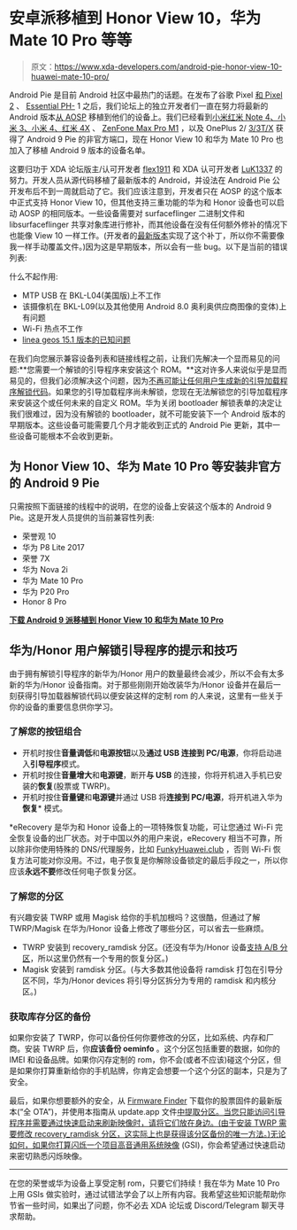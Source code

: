 # 安卓派移植到 Honor View 10，华为 Mate 10 Pro 等等

> 原文：<https://www.xda-developers.com/android-pie-honor-view-10-huawei-mate-10-pro/>

Android Pie 是目前 Android 社区中最热门的话题。在发布了谷歌 Pixel [和 Pixel 2](https://www.xda-developers.com/android-pie-google-pixel-google-pixel-2/) 、 [Essential PH-](https://www.xda-developers.com/essential-phone-android-pie-android-9/) 1 之后，我们论坛上的独立开发者们一直在努力将最新的 Android 版本[从 AOSP](https://www.xda-developers.com/android-pie-source-code-aosp/) 移植到他们的设备上。我们已经看到[小米红米 Note 4、](https://www.xda-developers.com/xiaomi-redmi-note-4-android-pie/)[小米 3、小米 4、红米 4X](https://www.xda-developers.com/xiaomi-mi-3-xiaomi-mi-4-xiaomi-redmi-4x-android-pie-ports/) 、 [ZenFone Max Pro M1](https://www.xda-developers.com/asus-zenfone-max-pro-m1-android-pie-port/) ，以及 OnePlus 2/ [3/3T/X](https://www.xda-developers.com/oneplus-x-oneplus-2-oneplus-3-3t-android-pie/) 获得了 Android 9 Pie 的非官方端口，现在 Honor View 10 和华为 Mate 10 Pro 也加入了移植 Android 9 版本的设备名单。

这要归功于 XDA 论坛版主/认可开发者 [flex1911](https://forum.xda-developers.com/member.php?u=5120185) 和 XDA 认可开发者 [LuK1337](https://forum.xda-developers.com/member.php?u=5075128) 的努力。开发人员从源代码移植了最新版本的 Android，并设法在 Android Pie 公开发布后不到一周就启动了它。我们应该注意到，开发者只在 AOSP 的这个版本中正式支持 Honor View 10，但其他支持三重功能的华为和 Honor 设备也可以启动 AOSP 的相同版本。一些设备需要对 surfaceflinger 二进制文件和 libsurfaceflinger 共享对象库进行修补，而其他设备在没有任何额外修补的情况下也能像 View 10 一样工作。(开发者的[最新版本](https://forum.xda-developers.com/showpost.php?p=77363661&postcount=30)实现了这个补丁，所以你不需要像我一样手动覆盖文件。)因为这是早期版本，所以会有一些 bug。以下是当前的错误列表:

什么不起作用:

*   MTP USB 在 BKL-L04(美国版)上不工作
*   该摄像机在 BKL-L09(以及其他使用 Android 8.0 奥利奥供应商图像的变体)上有问题
*   Wi-Fi 热点不工作
*   [linea geos 15.1 版本的已知问题](https://github.com/berkeley-dev/huawei_quirks/blob/master/TODO.MD)

在我们向您展示兼容设备列表和链接线程之前，让我们先解决一个显而易见的问题:**您需要一个解锁的引导程序来安装这个 ROM。**这对许多人来说似乎是显而易见的，但我们必须解决这个问题，因为[不再可能让任何用户生成新的引导加载程序解锁代码](https://www.xda-developers.com/huawei-honor-request-bootloader-unlock-code/)。如果您的引导加载程序尚未解锁，您现在无法解锁您的引导加载程序来安装这个或任何未来的自定义 ROM。华为关闭 bootloader 解锁表单的决定让我们很难过，因为没有解锁的 bootloader，就不可能安装下一个 Android 版本的早期版本。这些设备可能需要几个月才能收到正式的 Android Pie 更新，其中一些设备可能根本不会收到更新。

## 为 Honor View 10、华为 Mate 10 Pro 等安装非官方的 Android 9 Pie

只需按照下面链接的线程中的说明，在您的设备上安装这个版本的 Android 9 Pie。这是开发人员提供的当前兼容性列表:

*   荣誉观 10
*   华为 P8 Lite 2017
*   荣誉 7X
*   华为 Nova 2i
*   华为 Mate 10 Pro
*   华为 P20 Pro
*   Honor 8 Pro

[**下载 Android 9 派移植到 Honor View 10 和华为 Mate 10 Pro**](https://forum.xda-developers.com/honor-view-10/development/rom-aosp-pie-t3829466)

## 华为/Honor 用户解锁引导程序的提示和技巧

由于拥有解锁引导程序的新华为/Honor 用户的数量最终会减少，所以不会有太多新的华为/Honor 设备指南。对于那些刚刚开始改装华为/Honor 设备并在最后一刻获得引导加载器解锁代码以便安装这样的定制 rom 的人来说，这里有一些关于你的设备的重要信息供你学习。

### 了解您的按钮组合

*   开机时按住**音量调低**和**电源按钮**以及**通过 USB 连接到 PC/电源**，你将启动进入**引导程序**模式。
*   开机时按住**音量增大**和**电源键**，断开**与 USB** 的连接，你将开机进入手机已安装的**恢复**(股票或 TWRP)。
*   开机时按住**音量键**和**电源键**并通过 USB 将**连接到 PC/电源**，将开机进入华为**恢复*** 模式。

*eRecovery 是华为和 Honor 设备上的一项特殊恢复功能，可让您通过 Wi-Fi 完全恢复设备的出厂状态。对于中国以外的用户来说，eRecovery 相当不可靠，所以除非你使用特殊的 DNS/代理服务，比如 [FunkyHuawei.club](https://funkyhuawei.club/) ，否则 Wi-Fi 恢复方法可能对你没用。不过，电子恢复是你解除设备锁定的最后手段之一，所以你应该**永远不要**修改任何电子恢复分区。

### 了解您的分区

有兴趣安装 TWRP 或用 Magisk 给你的手机加根吗？这很酷，但通过了解 TWRP/Magisk 在华为/Honor 设备上修改了哪些分区，可以省去一些麻烦。

*   TWRP 安装到 recovery_ramdisk 分区。(还没有华为/Honor 设备[支持 A/B 分区](https://www.xda-developers.com/list-android-devices-seamless-updates/)，所以这里仍然有一个专用的恢复分区。)
*   Magisk 安装到 ramdisk 分区。(与大多数其他设备将 ramdisk 打包在引导分区不同，华为/Honor devices 将引导分区拆分为专用的 ramdisk 和内核分区。)

### 获取库存分区的备份

如果你安装了 TWRP，你可以备份任何你要修改的分区，比如系统、内存和厂商。安装 TWRP 后，你**应该备份 oeminfo** 。这个分区包括重要的数据，如你的 IMEI 和设备品牌。如果你闪存定制的 rom，你不会(或者不应该)碰这个分区，但是如果你打算重新给你的手机贴牌，你肯定会想要一个这个分区的副本，只是为了安全。

最后，如果你想要额外的安全，从 [Firmware Finder](http://pro-teammt.ru/firmware-database/?firmware_model) 下载你的股票固件的最新版本(“全 OTA”)，并使用本指南从 update.app 文件[中提取分区。当您只能访问引导程序并需要通过快速启动来刷新映像时，请将它们放在身边。(由于安装 TWRP 需要修改 recovery_ramdisk 分区，这实际上也是获得该分区备份的唯一方法。)无论如何，如果你打算闪烁一个项目高音](https://forum.xda-developers.com/mate-10/how-to/guide-extracting-stock-firmware-files-t3756733)[通用系统映像](https://www.xda-developers.com/flash-generic-system-image-project-treble-device/) (GSI)，你会希望通过快速启动来密切熟悉闪烁映像。

* * *

在您的荣誉或华为设备上享受定制 rom，只要它们持续！我在华为 Mate 10 Pro 上用 GSIs 做实验时，通过试错法学会了以上所有内容。我希望这些知识能帮助你节省一些时间，如果出了问题，你不必去 XDA 论坛或 Discord/Telegram 聊天寻求帮助。